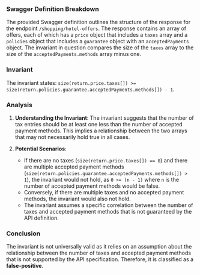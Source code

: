 ### Swagger Definition Breakdown
The provided Swagger definition outlines the structure of the response for the endpoint `/shopping/hotel-offers`. The response contains an array of offers, each of which has a `price` object that includes a `taxes` array and a `policies` object that includes a `guarantee` object with an `acceptedPayments` object. The invariant in question compares the size of the `taxes` array to the size of the `acceptedPayments.methods` array minus one.

### Invariant
The invariant states: `size(return.price.taxes[]) >= size(return.policies.guarantee.acceptedPayments.methods[]) - 1`.

### Analysis
1. **Understanding the Invariant**: The invariant suggests that the number of tax entries should be at least one less than the number of accepted payment methods. This implies a relationship between the two arrays that may not necessarily hold true in all cases.

2. **Potential Scenarios**:
   - If there are no taxes (`size(return.price.taxes[]) == 0`) and there are multiple accepted payment methods (`size(return.policies.guarantee.acceptedPayments.methods[]) > 1`), the invariant would not hold, as `0 >= (n - 1)` where `n` is the number of accepted payment methods would be false.
   - Conversely, if there are multiple taxes and no accepted payment methods, the invariant would also not hold.
   - The invariant assumes a specific correlation between the number of taxes and accepted payment methods that is not guaranteed by the API definition.

### Conclusion
The invariant is not universally valid as it relies on an assumption about the relationship between the number of taxes and accepted payment methods that is not supported by the API specification. Therefore, it is classified as a **false-positive**.
